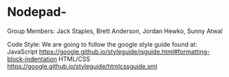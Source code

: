 # Nodepad-

Group Members:
Jack Staples, Brett Anderson, Jordan Hewko, Sunny Atwal

Code Style:
We are going to follow the google style guide found at:
JavaScript
https://google.github.io/styleguide/jsguide.html#formatting-block-indentation
HTML/CSS
https://google.github.io/styleguide/htmlcssguide.xml
